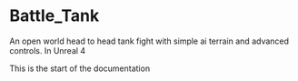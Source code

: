 # Battle_Tank
An open world head to head tank fight with simple ai terrain and advanced controls. In Unreal 4


This is the start of the documentation